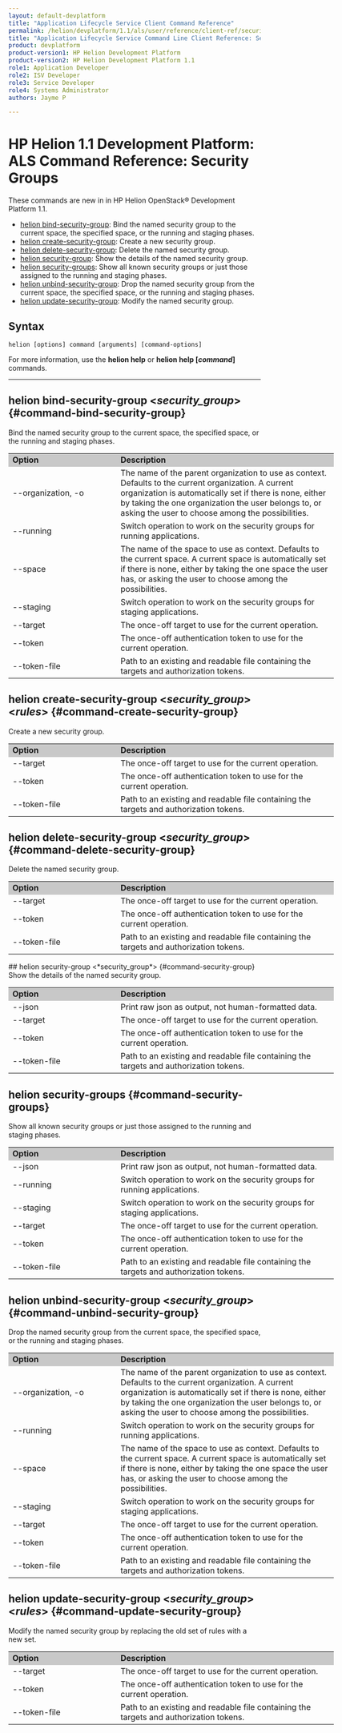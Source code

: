 ```yaml
---
layout: default-devplatform
title: "Application Lifecycle Service Client Command Reference"
permalink: /helion/devplatform/1.1/als/user/reference/client-ref/securitygroups/
title: "Application Lifecycle Service Command Line Client Reference: Security Groups"
product: devplatform
product-version1: HP Helion Development Platform
product-version2: HP Helion Development Platform 1.1
role1: Application Developer 
role2: ISV Developer
role3: Service Developer
role4: Systems Administrator
authors: Jayme P

---
```

<!--PUBLISHED-->

# HP Helion 1.1 Development Platform: ALS Command Reference: Security Groups

These commands are new in in HP Helion OpenStack&#174; Development Platform 1.1.

- [helion bind-security-group](#command-bind-security-group): Bind the named security group to the current space, the specified space, or the running and staging phases. 
- [helion create-security-group](#command-create-security-group): Create a new security group.
- [helion delete-security-group](#command-delete-security-group): Delete the named security group.
- [helion security-group](#command-security-group): Show the details of the named security group.
- [helion security-groups](#command-security-groups): Show all known security groups or just those assigned to the running and staging phases.
- [helion unbind-security-group](#command-unbind-security-group): Drop the named security group from the current space, the specified space, or the running and staging phases.
- [helion update-security-group](#command-update-security-group): Modify the named security group.


## Syntax

	helion [options] command [arguments] [command-options]
For more information, use the **helion help** or **helion help [*command*]** commands.

<hr>

##  helion bind-security-group <*security_group*> {#command-bind-security-group}
 
Bind the named security group to the current space, the specified space, or the running and staging phases. 

<table style="text-align: left; vertical-align: top; width:650px;">
<tr style="background-color: #C8C8C8;">
<td style="width: 200px;"><b>Option</b></td><td><b>Description</b></td>
</tr>
<tr><td>--organization, -o</td><td>The name of the parent organization to use as context. Defaults to the current organization. A current organization is automatically set if there is none, either by taking the one organization the user belongs to, or asking the user to choose among the possibilities.</td></tr>
<tr><td>--running</td><td>Switch operation to work on the security groups for running applications.</td></tr>
<tr><td>--space</td><td>The name of the space to use as context. Defaults to the current space. A current space is automatically set if there is none, either by taking the one space the user has, or asking the user to choose among the possibilities.</td></tr>
<tr><td>--staging</td><td>Switch operation to work on the security groups for staging applications.</td></tr>
<tr>
<td>--target</td>
<td>The once-off target to use for the current operation.</td>
</tr>    <tr><td>--token</td>
<td>The once-off authentication token to use for the current
operation.</td>
</tr>    <tr><td>--token-file</td>
<td>Path to an existing and readable file containing the targets and
authorization tokens.</td></tr>
</table>
    
## helion create-security-group <*security_group*> <*rules*> {#command-create-security-group}
Create a new security group.

<table style="text-align: left; vertical-align: top; width:650px;">
<tr style="background-color: #C8C8C8;">
<td style="width: 200px;"><b>Option</b></td><td><b>Description</b></td>
</tr>
<tr>
<td>--target</td>
<td>The once-off target to use for the current operation.</td>
</tr>    <tr><td>--token</td>
<td>The once-off authentication token to use for the current
operation.</td>
</tr>    <tr><td>--token-file</td>
<td>Path to an existing and readable file containing the targets and
authorization tokens.</td></tr>
</table>
	
    
## helion delete-security-group  <*security_group*> {#command-delete-security-group}
Delete the named security group.
<table style="text-align: left; vertical-align: top; width:650px;">
<tr style="background-color: #C8C8C8;">
<td style="width: 200px;"><b>Option</b></td><td><b>Description</b></td>
</tr>
<tr>
<td>--target</td>
<td>The once-off target to use for the current operation.</td>
</tr>    <tr><td>--token</td>
<td>The once-off authentication token to use for the current
operation.</td>
</tr>    <tr><td>--token-file</td>
<td>Path to an existing and readable file containing the targets and
authorization tokens.</td></tr>
</table>
## helion security-group <*security_group*> {#command-security-group}
Show the details of the named security group.

<table style="text-align: left; vertical-align: top; width:650px;">
<tr style="background-color: #C8C8C8;">
<td style="width: 200px;"><b>Option</b></td><td><b>Description</b></td>
</tr>
<tr><td>--json</td><td>Print raw json as output, not human-formatted data.</td></tr>
<tr>
<td>--target</td>
<td>The once-off target to use for the current operation.</td>
</tr>    <tr><td>--token</td>
<td>The once-off authentication token to use for the current
operation.</td>
</tr>    <tr><td>--token-file</td>
<td>Path to an existing and readable file containing the targets and
authorization tokens.</td></tr>
</table>

    
## helion security-groups {#command-security-groups}
Show all known security groups or just those assigned to the running and staging phases.
    
<table style="text-align: left; vertical-align: top; width:650px;">
<tr style="background-color: #C8C8C8;">
<td style="width: 200px;"><b>Option</b></td><td><b>Description</b></td>
</tr>
<tr><td>--json</td><td>Print raw json as output, not human-formatted data.</td></tr>
<tr><tr><td>--running</td><td>Switch operation to work on the security groups for running applications.</td></tr>
<tr><td>--staging</td><td>Switch operation to work on the security groups for staging applications.</td></tr>
<td>--target</td>
<td>The once-off target to use for the current operation.</td>
</tr>    <tr><td>--token</td>
<td>The once-off authentication token to use for the current
operation.</td>
</tr>    <tr><td>--token-file</td>
<td>Path to an existing and readable file containing the targets and
authorization tokens.</td></tr>
</table>
	
    
## helion unbind-security-group  <*security_group*> {#command-unbind-security-group}
Drop the named security group from the current space, the specified space, or the running and staging phases.
	    
<table style="text-align: left; vertical-align: top; width:650px;">
<tr style="background-color: #C8C8C8;">
<td style="width: 200px;"><b>Option</b></td><td><b>Description</b></td>
</tr>
<tr><td>--organization, -o</td><td>The name of the parent organization to use as context. Defaults to the current organization. A current organization is automatically set if there is none, either by taking the one organization the user belongs to, or asking the user to choose among the possibilities.</td></tr>
<tr><td>--running</td><td>Switch operation to work on the security groups for running applications.</td></tr>
<tr><td>--space</td><td>The name of the space to use as context. Defaults to the current space. A current space is automatically set if there is none, either by taking the one space the user has, or asking the user to choose among the possibilities.</td></tr>
<tr><td>--staging</td><td>Switch operation to work on the security groups for staging applications.</td></tr>
<tr>
<td>--target</td>
<td>The once-off target to use for the current operation.</td>
</tr>    <tr><td>--token</td>
<td>The once-off authentication token to use for the current
operation.</td>
</tr>    <tr><td>--token-file</td>
<td>Path to an existing and readable file containing the targets and
authorization tokens.</td></tr>
</table>
    
## helion update-security-group  <*security_group*> <*rules*> {#command-update-security-group}
Modify the named security group by replacing the old set of rules with a new set.

<table style="text-align: left; vertical-align: top; width:650px;">
<tr style="background-color: #C8C8C8;">
<td style="width: 200px;"><b>Option</b></td><td><b>Description</b></td>
</tr>
<tr>
<td>--target</td>
<td>The once-off target to use for the current operation.</td>
</tr>    <tr><td>--token</td>
<td>The once-off authentication token to use for the current
operation.</td>
</tr>    <tr><td>--token-file</td>
<td>Path to an existing and readable file containing the targets and
authorization tokens.</td></tr>
</table>
